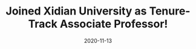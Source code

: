 ---
title: "Joined Xidian University as Tenure-Track Associate Professor!"
date: 2020-11-13
permalink: /posts/news/2020/11/xidian
category: news
tags:
  - news
  - job 
filelink: false
---